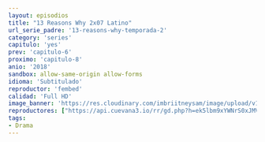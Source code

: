 ```yaml
---
layout: episodios
title: "13 Reasons Why 2x07 Latino"
url_serie_padre: '13-reasons-why-temporada-2'
category: 'series'
capitulo: 'yes'
prev: 'capitulo-6'
proximo: 'capitulo-8'
anio: '2018'
sandbox: allow-same-origin allow-forms
idioma: 'Subtitulado'
reproductor: 'fembed'
calidad: 'Full HD'
image_banner: 'https://res.cloudinary.com/imbriitneysam/image/upload/v1546545022/reason2-banner-min.jpg'
reproductores: ["https://api.cuevana3.io/rr/gd.php?h=ek5lbm9xYWNrS0xJMVp5b21KREk0dFBLbjVkaHhkRGdrOG1jbnBpUnhhS1ZzSnVXcExqUDZyTzFySjFyMXJPN3BkWjdmR2FieHR1OXRtYXJpYW1uNHJhU3FadVkyUT09"]
tags:
- Drama
---
```












